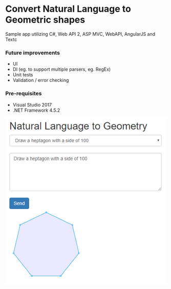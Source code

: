 # Convert Natural Language to Geometric shapes
Sample app utilizing C#, Web API 2, ASP MVC, WebAPI, AngularJS and Textc

### Future improvements

* UI
* DI (eg. to support multiple parsers, eg. RegEx)
* Unit tests
* Validation / error checking

### Pre-requisites

* Visual Studio 2017
* .NET Framework 4.5.2

![Alt text](Screenshot1.png?raw=true "Version 0.1")
